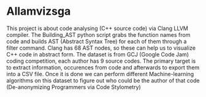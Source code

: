 # Allamvizsga

This project is about code analysing (C++ source code) via Clang LLVM compiler. The Building_AST python script grabs the function names from code and
builds AST (Abstract Syntax Tree) for each of them through a filter command. Clang has 68 AST nodes, so these can help us to visualize C++ code in abstract form.
The dataset is from GCJ (Google Code Jam) coding competition, each author has 9 source codes. The primary target is to extract information, occurences
from code and afterwards to export them into a CSV file. Once it is done we can perform different Machine-learning algorithms on this dataset to figure out who could be
the author of that code (De-anonymizing Programmers via Code Stylometry)
